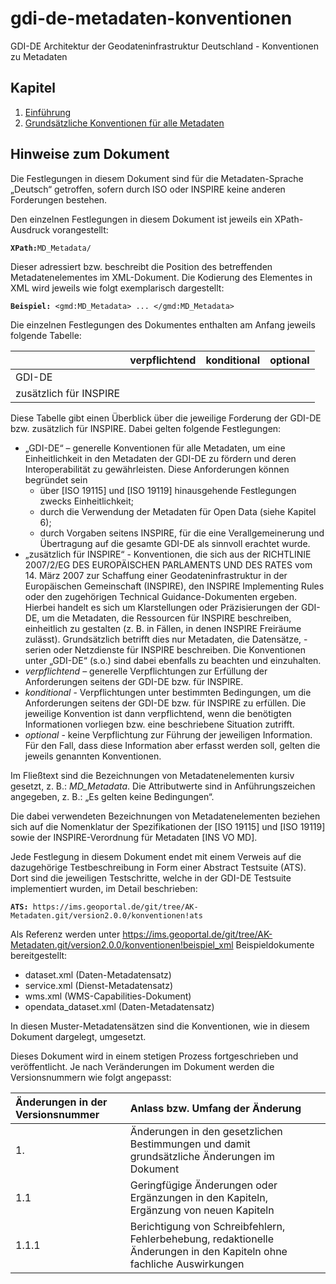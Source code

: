 # gdi-de-metadaten-konventionen
GDI-DE Architektur der Geodateninfrastruktur Deutschland - Konventionen zu Metadaten

<!-- tutorial for creating guthub-pages: https://academicpages.github.io/ -->

## Kapitel

1. [Einführung](https://github.com/alitka/gdi-de-metadaten-konventionen/blob/master/_pages/einfuehrung.html)
2. [Grundsätzliche Konventionen für alle Metadaten](https://github.com/alitka/gdi-de-metadaten-konventionen/blob/master/_pages/grundsatz.html)

## Hinweise zum Dokument

Die Festlegungen in diesem Dokument sind für die Metadaten-Sprache „Deutsch“ getroffen, sofern  durch ISO oder INSPIRE keine anderen Forderungen bestehen.

Den einzelnen Festlegungen in diesem Dokument ist jeweils ein XPath-Ausdruck vorangestellt:

**```XPath:```**```MD_Metadata/```

Dieser adressiert bzw. beschreibt die Position des betreffenden Metadatenelementes im XML-Dokument. Die Kodierung des Elementes in XML wird jeweils wie folgt exemplarisch dargestellt:

**```Beispiel:```**```
<gmd:MD_Metadata>
...
</gmd:MD_Metadata>```

Die einzelnen Festlegungen des Dokumentes enthalten am Anfang jeweils folgende Tabelle:

| | verpflichtend | konditional | optional |
|:--|:--|:--|:--|
 GDI-DE | | | |
| zusätzlich für INSPIRE |  |  | |

Diese Tabelle gibt einen Überblick über die jeweilige Forderung der GDI-DE bzw. zusätzlich für INSPIRE. Dabei gelten folgende Festlegungen:

- „GDI-DE“ – generelle Konventionen für alle Metadaten, um eine Einheitlichkeit in den Metadaten der GDI-DE zu fördern und deren Interoperabilität zu gewährleisten. Diese Anforderungen können begründet sein
  - über [ISO 19115] und [ISO 19119] hinausgehende Festlegungen zwecks Einheitlichkeit;
  - durch die Verwendung der Metadaten für Open Data (siehe Kapitel 6);
  - durch Vorgaben seitens INSPIRE, für die eine Verallgemeinerung und Übertragung auf die gesamte GDI-DE als sinnvoll erachtet wurde.
- „zusätzlich für INSPIRE“ - Konventionen, die sich aus der RICHTLINIE 2007/2/EG DES EUROPÄISCHEN PARLAMENTS UND DES RATES vom 14. März 2007 zur Schaffung einer Geodateninfrastruktur in der Europäischen Gemeinschaft (INSPIRE), den INSPIRE
Implementing Rules oder den zugehörigen Technical Guidance-Dokumenten ergeben. Hierbei handelt es sich um Klarstellungen oder Präzisierungen der GDI-DE, um die Metadaten, die Ressourcen für INSPIRE beschreiben, einheitlich zu gestalten (z. B. in Fällen, in denen INSPIRE Freiräume zulässt). Grundsätzlich betrifft dies nur Metadaten, die Datensätze, -serien oder Netzdienste für INSPIRE beschreiben. Die Konventionen unter „GDI-DE“ (s.o.) sind dabei ebenfalls zu beachten und einzuhalten.
- _verpflichtend_ – generelle Verpflichtungen zur Erfüllung der Anforderungen seitens der GDI-DE bzw. für INSPIRE.
- _konditional_ - Verpflichtungen unter bestimmten Bedingungen, um die Anforderungen seitens der GDI-DE bzw. für INSPIRE zu erfüllen. Die jeweilige Konvention ist dann verpflichtend, wenn die benötigten Informationen vorliegen bzw. eine beschriebene Situation zutrifft.
- _optional_ - keine Verpflichtung zur Führung der jeweiligen Information. Für den Fall, dass diese Information aber erfasst werden soll, gelten die jeweils genannten Konventionen. 

Im Fließtext sind die Bezeichnungen von Metadatenelementen kursiv gesetzt, z. B.: _MD_Metadata_. Die Attributwerte sind in Anführungszeichen angegeben, z. B.: „Es gelten keine Bedingungen“.

Die dabei verwendeten Bezeichnungen von Metadatenelementen beziehen sich auf die Nomenklatur der Spezifikationen der [ISO 19115] und [ISO 19119] sowie der INSPIRE-Verordnung für Metadaten [INS VO MD].

Jede Festlegung in diesem Dokument endet mit einem Verweis auf die dazugehörige Testbeschreibung in Form einer Abstract Testsuite (ATS). Dort sind die jeweiligen Testschritte, welche in der GDI-DE Testsuite implementiert wurden, im Detail beschrieben:

**```ATS:```**```
https://ims.geoportal.de/git/tree/AK-Metadaten.git/version2.0.0/konventionen!ats```

Als Referenz werden unter https://ims.geoportal.de/git/tree/AK-Metadaten.git/version2.0.0/konventionen!beispiel_xml
Beispieldokumente bereitgestellt:
* dataset.xml (Daten-Metadatensatz)
* service.xml (Dienst-Metadatensatz)
* wms.xml (WMS-Capabilities-Dokument)
* opendata_dataset.xml (Daten-Metadatensatz)

In diesen Muster-Metadatensätzen sind die Konventionen, wie in diesem Dokument dargelegt, umgesetzt.

Dieses Dokument wird in einem stetigen Prozess fortgeschrieben und veröffentlicht. Je nach Veränderungen im Dokument werden die Versionsnummern wie folgt angepasst:

| Änderungen in der Versionsnummer |  Anlass bzw. Umfang der Änderung |
|:-- |:-- |
| 1. | Änderungen in den gesetzlichen Bestimmungen und damit grundsätzliche Änderungen im Dokument |
| 1.1 | Geringfügige Änderungen oder Ergänzungen in den Kapiteln, Ergänzung von neuen Kapiteln |
| 1.1.1 | Berichtigung von Schreibfehlern, Fehlerbehebung, redaktionelle Änderungen in den Kapiteln ohne fachliche Auswirkungen |
